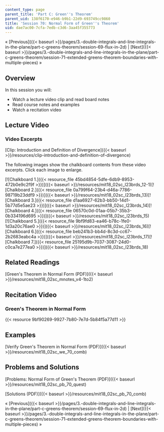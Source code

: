 ```yaml
---
content_type: page
parent_title: 'Part C: Green''s Theorem'
parent_uid: 138f6170-e946-b9b1-22d9-693749cc9860
title: 'Session 70: Normal Form of Green''s Theorem'
uid: dae7ac00-7cfa-7edb-c3d6-3aa45f355773
---
```


« [Previous]({{< baseurl >}}/pages/3.-double-integrals-and-line-integrals-in-the-plane/part-c-greens-theorem/session-69-flux-in-2d) | [Next]({{< baseurl >}}/pages/3.-double-integrals-and-line-integrals-in-the-plane/part-c-greens-theorem/session-71-extended-greens-theorem-boundaries-with-multiple-pieces) »

Overview
--------

In this session you will:

*   Watch a lecture video clip and read board notes
*   Read course notes and examples
*   Watch a recitation video

Lecture Video
-------------

### Video Excerpts

[Clip: Introduction and Definition of Divergence]({{< baseurl >}}/resources/clip-introduction-and-definition-of-divergence)

The following images show the chalkboard contents from these video excerpts. Click each image to enlarge.

[![Chalkboard 1.]({{< resource_file 45bd4854-5dfe-6db9-8953-472b0e9c2f9f >}})]({{< baseurl >}}/resources/mit18_02sc_l23brds_12-1)[![Chalkboard 2.]({{< resource_file 0a799f64-23b4-d46a-7786-98719b23ddf9 >}})]({{< baseurl >}}/resources/mit18_02sc_l23brds_13)[![Chalkboard 3.]({{< resource_file d1aa6927-62b3-bb50-14d1-5b77d5e5ae23 >}})]({{< baseurl >}}/resources/mit18_02sc_l23brds_14)[![Chalkboard 4.]({{< resource_file 06570c0d-01aa-05b7-35b3-0b334196d695 >}})]({{< baseurl >}}/resources/mit18_02sc_l23brds_15)  
[![Chalkboard 5.]({{< resource_file 9bf9fd83-ea46-b78c-1fe0-1d3a20c76ae0 >}})]({{< baseurl >}}/resources/mit18_02sc_l23brds_16)[![Chalkboard 6.]({{< resource_file beb241b3-bb4d-8c3d-cc67-2b2683eabc4a >}})]({{< baseurl >}}/resources/mit18_02sc_l23brds_17)[![Chalkboard 7.]({{< resource_file 25195d9b-7037-3087-24d0-c0ca7e277ea0 >}})]({{< baseurl >}}/resources/mit18_02sc_l23brds_18)

Related Readings
----------------

[Green's Theorem in Normal Form (PDF)]({{< baseurl >}}/resources/mit18_02sc_mnotes_v4-1to2)

Recitation Video
----------------

### Green's Theorem in Normal Form

{{< resource 9bf90269-9927-7b80-7e7d-5b84f5a77d11 >}}

Examples
--------

[Verify Green's Theorem in Normal Form (PDF)]({{< baseurl >}}/resources/mit18_02sc_we_70_comb)

Problems and Solutions
----------------------

[Problems: Normal Form of Green's Theorem (PDF)]({{< baseurl >}}/resources/mit18_02sc_pb_70_quest)

[Solutions (PDF)]({{< baseurl >}}/resources/mit18_02sc_pb_70_comb)

« [Previous]({{< baseurl >}}/pages/3.-double-integrals-and-line-integrals-in-the-plane/part-c-greens-theorem/session-69-flux-in-2d) | [Next]({{< baseurl >}}/pages/3.-double-integrals-and-line-integrals-in-the-plane/part-c-greens-theorem/session-71-extended-greens-theorem-boundaries-with-multiple-pieces) »